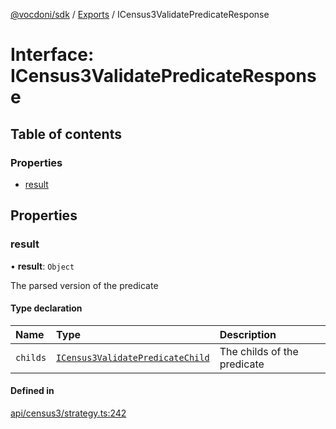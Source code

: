 [@vocdoni/sdk](/sdk) / [Exports](../modules.md) / ICensus3ValidatePredicateResponse

# Interface: ICensus3ValidatePredicateResponse

## Table of contents

### Properties

- [result](ICensus3ValidatePredicateResponse.md#result)

## Properties

### result

• **result**: `Object`

The parsed version of the predicate

#### Type declaration

| Name | Type | Description |
| :------ | :------ | :------ |
| `childs` | [`ICensus3ValidatePredicateChild`](ICensus3ValidatePredicateChild.md) | The childs of the predicate |

#### Defined in

[api/census3/strategy.ts:242](https://github.com/vocdoni/vocdoni-sdk/blob/2c8c18a/src/api/census3/strategy.ts#L242)
